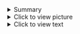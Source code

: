 <details>
 <summary>Summary</summary>

```js
const x = 1
```
</details>
<details>
  <summary>Click to view picture</summary>
  Picture in the middle of...
  
  ---

  ![Picture](https://avatars3.githubusercontent.com/u/37498331?s=88&v=4 "Picture")

  ---

  ...a collapsible block
</details>
<details>
  <summary>Click to view text</summary>
 <h1>Hello !</h1>
</details>
